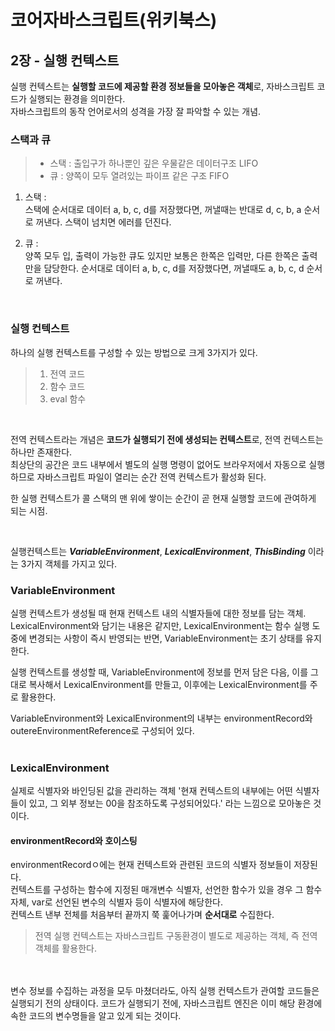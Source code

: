 # 코어자바스크립트(위키북스)


## 2장 - 실행 컨텍스트
실행 컨텍스트는 **실행할 코드에 제공할 환경 정보들을 모아놓은 객체**로, 자바스크립트 코드가 실행되는 환경을 의미한다.  
자바스크립트의 동작 언어로서의 성격을 가장 잘 파악할 수 있는 개념.

### 스택과 큐
> - 스택 : 출입구가 하나뿐인 깊은 우물같은 데이터구조 LIFO 
> - 큐 : 양쪽이 모두 열려있는 파이프 같은 구조 FIFO


1. 스택 :   
스택에 순서대로 데이터 a, b, c, d를 저장했다면, 꺼낼때는 반대로 d, c, b, a 순서로 꺼낸다. 스택이 넘치면 에러를 던진다.

2. 큐 :   
양쪽 모두 입, 출력이 가능한 큐도 있지만 보통은 한쪽은 입력만, 다른 한쪽은 출력만을 담당한다. 순서대로 데이터 a, b, c, d를 저장했다면, 꺼낼때도 a, b, c, d 순서로 꺼낸다.

<br/>

### 실행 컨텍스트

하나의 실행 컨텍스트를 구성할 수 있는 방법으로 크게 3가지가 있다.
> 1. 전역 코드
> 2. 함수 코드
> 3. eval 함수

<br/>

전역 컨텍스트라는 개념은 **코드가 실행되기 전에 생성되는 컨텍스트**로, 전역 컨텍스트는 하나만 존재한다.  
최상단의 공간은 코드 내부에서 별도의 실행 명령이 없어도 브라우저에서 자동으로 실행하므로 자바스크립트 파일이 열리는 순간 전역 컨텍스트가 활성화 된다.

한 실행 컨텍스트가 콜 스택의 맨 위에 쌓이는 순간이 곧 현재 실행할 코드에 관여하게 되는 시점.

<br/>

실행컨텍스트는 ***VariableEnvironment***, ***LexicalEnvironment***, ***ThisBinding*** 이라는 3가지 객체를 가지고 있다.

### VariableEnvironment
실행 컨텍스트가 생성될 때 현재 컨텍스트 내의 식별자들에 대한 정보를 담는 객체.  
LexicalEnvironment와 담기는 내용은 같지만, LexicalEnvironment는 함수 실행 도중에 변경되는 사항이 즉시 반영되는 반면, VariableEnvironment는 초기 상태를 유지한다.

실행 컨텍스트를 생성할 때, VariableEnvironment에 정보를 먼저 담은 다음, 이를 그대로 복사해서 LexicalEnvironment를 만들고, 이후에는 LexicalEnvironment를 주로 활용한다.

VariableEnvironment와 LexicalEnvironment의 내부는 environmentRecord와 outereEnvironmentReference로 구성되어 있다.
<br/><br/>


### LexicalEnvironment
실제로 식별자와 바인딩된 값을 관리하는 객체
'현재 컨텍스트의 내부에는 어떤 식별자들이 있고, 그 외부 정보는 00을 참조하도록 구성되어있다.' 라는 느낌으로 모아놓은 것이다.


#### environmentRecord와 호이스팅
environmentRecordㅇ에는 현재 컨텍스트와 관련된 코드의 식별자 정보들이 저장된다.  
컨텍스트를 구성하는 함수에 지정된 매개변수 식별자, 선언한 함수가 있을 경우 그 함수 자체, var로 선언된 변수의 식별자 등이 식별자에 해당한다.  
컨텍스트 낸부 전체를 처음부터 끝까지 쭉 훑어나가며 **순서대로** 수집한다.

> 전역 실행 컨텍스트는 자바스크립트 구동환경이 별도로 제공하는 객체, 즉 전역 객체를 활용한다.


<br/><br/>
변수 정보를 수집하는 과정을 모두 마쳤더라도, 아직 실행 컨텍스트가 관여할 코드들은 실행되기 전의 상태이다.
코드가 실행되기 전에, 자바스크립트 엔진은 이미 해당 환경에 속한 코드의 변수명들을 알고 있게 되는 것이다.
